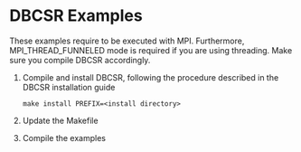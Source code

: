 # DBCSR Examples

These examples require to be executed with MPI.
Furthermore, MPI_THREAD_FUNNELED mode is required
if you are using threading.
Make sure you compile DBCSR accordingly.

1) Compile and install DBCSR, following the procedure described in the DBCSR
   installation guide

   `make install PREFIX=<install directory>`

2) Update the Makefile
3) Compile the examples
